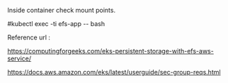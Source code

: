 Inside container check mount points.

#kubectl exec -ti efs-app -- bash


Reference url :

https://computingforgeeks.com/eks-persistent-storage-with-efs-aws-service/

https://docs.aws.amazon.com/eks/latest/userguide/sec-group-reqs.html
